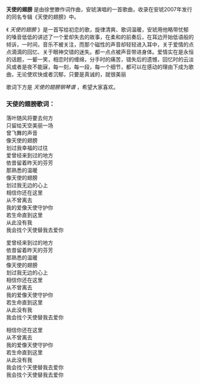 

**天使的翅膀** 是由徐誉滕作词作曲，安琥演唱的一首歌曲，收录在安琥2007年发行的同名专辑《天使的翅膀》中。

《 _天使的翅膀_
》是一首写给初恋的歌，旋律清爽、歌词温暖，安琥用他略带忧郁的嗓音低低的讲述了一个爱却失去的故事，在柔和的前奏后，在耳边开始低语般的倾诉，一时间，音乐不被关注，而那个磁性的声音却轻轻进入耳中，关于爱情的点点滴滴的回忆、关于眼神交错的迷失。都一点点被声音带进身体。爱情实在是永恒的话题，一颦一笑，相恋时的缠绵，分手时的痛苦，错失后的遗憾，回忆时的云淡风或者是夜不能寐，每一刻，每一段，每一个细节，都可以在感动的理由下成为歌曲，无论使欢快或者沉郁，只要是真诚的，就很美丽

歌词下方是 _天使的翅膀钢琴谱_ ，希望大家喜欢。

### 天使的翅膀歌词：

落叶随风将要去何方  
只留给天空美丽一场  
曾飞舞的声音  
像天使的翅膀  
划过我幸福的过往  
爱曾经来到过的地方  
依昔留着昨天的芬芳  
那熟悉的温暖  
像天使的翅膀  
划过我无边的心上  
相信你还在这里  
从不曾离去  
我的爱像天使守护你  
若生命直到这里  
从此没有我  
我会找个天使替我去爱你

爱曾经来到过的地方  
依昔留着昨天的芬芳  
那熟悉的温暖  
像天使的翅膀  
划过我无边的心上  
相信你还在这里  
从不曾离去  
我的爱像天使守护你  
若生命直到这里  
从此没有我  
我会找个天使替我去爱你

相信你还在这里  
从不曾离去  
我的爱像天使守护你  
若生命直到这里  
从此没有我  
我会找个天使替我去爱你  
我会找个天使替我去爱你

